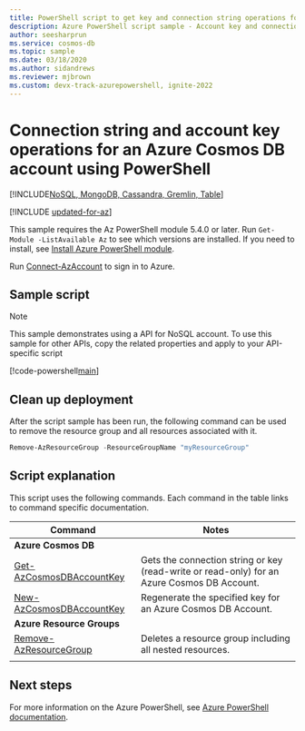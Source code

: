 ```yaml
---
title: PowerShell script to get key and connection string operations for an Azure Cosmos DB account
description: Azure PowerShell script sample - Account key and connection string operations for an Azure Cosmos DB account
author: seesharprun
ms.service: cosmos-db
ms.topic: sample
ms.date: 03/18/2020
ms.author: sidandrews
ms.reviewer: mjbrown 
ms.custom: devx-track-azurepowershell, ignite-2022
---
```


# Connection string and account key operations for an Azure Cosmos DB account using PowerShell

[!INCLUDE[NoSQL, MongoDB, Cassandra, Gremlin, Table](../../../includes/appliesto-nosql-mongodb-cassandra-gremlin-table.md)]

[!INCLUDE [updated-for-az](../../../../../includes/updated-for-az.md)]

This sample requires the Az PowerShell module 5.4.0 or later. Run `Get-Module -ListAvailable Az` to see which versions are installed.
If you need to install, see [Install Azure PowerShell module](/powershell/azure/install-az-ps).

Run [Connect-AzAccount](/powershell/module/az.accounts/connect-azaccount) to sign in to Azure.

## Sample script

> [!NOTE]
> This sample demonstrates using a API for NoSQL account. To use this sample for other APIs, copy the related properties and apply to your API-specific script

[!code-powershell[main](../../../../../powershell_scripts/cosmosdb/common/ps-account-keys-connection-strings.ps1 "Connection strings and account keys for Azure Cosmos DB account")]

## Clean up deployment

After the script sample has been run, the following command can be used to remove the resource group and all resources associated with it.

```powershell
Remove-AzResourceGroup -ResourceGroupName "myResourceGroup"
```

## Script explanation

This script uses the following commands. Each command in the table links to command specific documentation.

| Command | Notes |
|---|---|
|**Azure Cosmos DB**| |
| [Get-AzCosmosDBAccountKey](/powershell/module/az.cosmosdb/get-azcosmosdbaccountkey) | Gets the connection string or key (read-write or read-only) for an Azure Cosmos DB Account. |
| [New-AzCosmosDBAccountKey](/powershell/module/az.cosmosdb/new-azcosmosdbaccountkey) | Regenerate the specified key for an Azure Cosmos DB Account. |
|**Azure Resource Groups**| |
| [Remove-AzResourceGroup](/powershell/module/az.resources/remove-azresourcegroup) | Deletes a resource group including all nested resources. |
|||

## Next steps

For more information on the Azure PowerShell, see [Azure PowerShell documentation](/powershell/).
